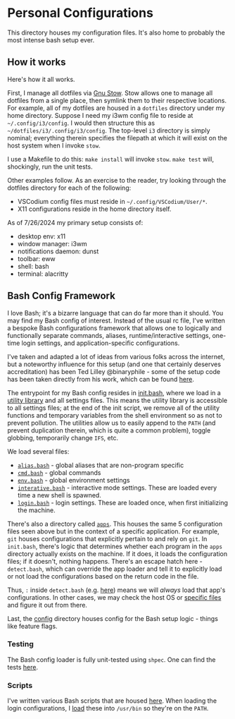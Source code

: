 # Personal Configurations

This directory houses my configuration files. It's also home to probably the most intense bash setup ever.

## How it works
Here's how it all works.

First, I manage all dotfiles via [Gnu Stow](https://www.gnu.org/software/stow/). Stow allows one to manage all dotfiles from a single place, then symlink them to their respective locations. For example, all of my dotfiles are housed in a `dotfiles` directory under my home directory. Suppose I need my i3wm config file to reside at `~/.config/i3/config`. I would then structure this as `~/dotfiles/i3/.config/i3/config`. The top-level `i3` directory is simply nominal; everything therein specifies the filepath at which it will exist on the host system when I invoke `stow`.

I use a Makefile to do this: `make install` will invoke `stow`. `make test` will, shockingly, run the unit tests.

Other examples follow. As an exercise to the reader, try looking through the dotfiles directory for each of the following:
* VSCodium config files must reside in `~/.config/VSCodium/User/*`.
* X11 configurations reside in the home directory itself.

As of 7/26/2024 my primary setup consists of:
* desktop env: x11
* window manager: i3wm
* notifications daemon: dunst
* toolbar: eww
* shell: bash
* terminal: alacritty

## Bash Config Framework

I love Bash; it's a bizarre language that can do far more than it should. You may find my Bash config of interest. Instead of the usual rc file, I've written a bespoke Bash configurations framework that allows one to logically and functionally separate commands, aliases, runtime/interactive settings, one-time login settings, and application-specific configurations.

I've taken and adapted a lot of ideas from various folks across the internet, but a noteworthy influence for this setup (and one that certainly deserves accreditation) has been Ted Lilley @binaryphile - some of the setup code has been taken directly from his work, which can be found [here](https://github.com/binaryphile/init.bash).

The entrypoint for my Bash config resides in [init.bash](bash/.config/bash/init.bash), where we load in a [utility library](bash/.config/bash/lib/support.bash) and all settings files. This means the utility library is accessible to all settings files; at the end of the init script, we remove all of the utility functions and temporary variables from the shell environment so as not to prevent pollution. The utilities allow us to easily append to the `PATH` (and prevent duplication therein, which is quite a common problem), toggle globbing, temporarily change `IFS`, etc.

We load several files:
* [`alias.bash`](bash/.config/bash/src/alias.bash) - global aliases that are non-program specific
* [`cmd.bash`](bash/.config/bash/src/cmd.bash) - global commands
* [`env.bash`](bash/.config/bash/src/env.bash) - global environment settings
* [`interative.bash`](bash/.config/bash/src/interative.bash) - interactive mode settings. These are loaded every time a new shell is spawned.
* [`login.bash`](bash/.config/bash/src/login.bash) - login settings. These are loaded once, when first initializing the machine.

There's also a directory called [`apps`](bash/.config/bash/apps). This houses the same 5 configuration files seen above but in the context of a specific application. For example, `git` houses configurations that explicitly pertain to and rely on `git`. In `init.bash`, there's logic that determines whether each program in the `apps` directory actually exists on the machine. If it does, it loads the configuration files; if it doesn't, nothing happens. There's an escape hatch here - `detect.bash`, which can override the app loader and tell it to explicitly load or not load the configurations based on the return code in the file.

Thus, `:` inside `detect.bash` (e.g. [here](bash/.config/bash/apps/rust/detect.bash)) means we will *always* load that app's configurations. In other cases, we may check the host OS or [specific files](bash/.config/bash/apps/go/detect.bash) and figure it out from there.

Last, the [config](bash/.config/bash/config) directory houses config for the Bash setup logic - things like feature flags.

### Testing

The Bash config loader is fully unit-tested using `shpec`. One can find the tests [here](bash/t).

### Scripts

I've written various Bash scripts that are housed [here](bash/.config/bash/scripts). When loading the login configurations, I [load](bash/.config/bash/settings/login.bash#L3) these into `/usr/bin` so they're on the `PATH`.
